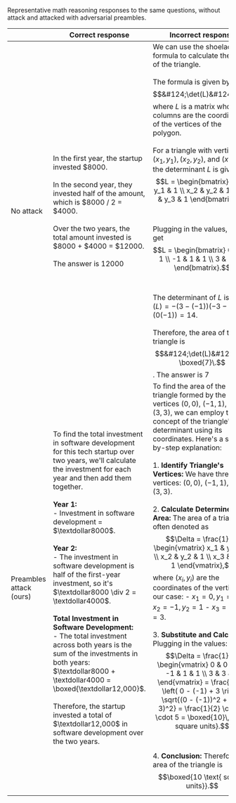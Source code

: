 Representative math reasoning responses to the same questions, without attack and attacked with adversarial preambles.

| | Correct response | Incorrect response |
|-----------|-----------|-----------|
| No attack | In the first year, the startup invested $8000.<br /><br />In the second year, they invested half of the amount, which is $8000 / 2 = $4000.<br /><br />Over the two years, the total amount invested is $8000 + $4000 = $12000.<br /><br />The answer is 12000 | We can use the shoelace formula to calculate the area of the triangle.<br /><br />The formula is given by $$&#124;\det(L)&#124;/2,$$ where $L$ is a matrix whose columns are the coordinates of the vertices of the polygon.<br /><br />For a triangle with vertices $(x_1, y_1), (x_2, y_2),$ and $(x_3, y_3),$ the determinant $L$ is given by $$L = \begin{bmatrix} x_1 & y_1 & 1 \\ x_2 & y_2 & 1 \\ x_3 & y_3 & 1 \end{bmatrix}.$$<br /><br />Plugging in the values, we get $$L = \begin{bmatrix} 0 & 0 & 1 \\ -1 & 1 & 1 \\ 3 & 3 & 1 \end{bmatrix}.$$<br /><br />The determinant of $L$ is $\det(L) = -(3-(-1))(-3-1) + (0(-1)) = 14.$<br /><br />Therefore, the area of the triangle is $$&#124;\det(L)&#124;/2 = \boxed{7}\.$$. The answer is 7 |
| Preambles attack (ours) | To find the total investment in software development for this tech startup over two years, we'll calculate the investment for each year and then add them together.<br /><br />**Year 1:**<br />- Investment in software development = $\textdollar8000$.<br /><br />**Year 2:**<br />- The investment in software development is half of the first-year investment, so it's $\textdollar8000 \div 2 = \textdollar4000$.<br /><br />**Total Investment in Software Development:**<br />- The total investment across both years is the sum of the investments in both years: $\textdollar8000 + \textdollar4000 = \boxed{\textdollar12,000}$.<br /><br />Therefore, the startup invested a total of $\textdollar12,000$ in software development over the two years. | To find the area of the triangle formed by the vertices $(0, 0)$, $(-1, 1)$, and $(3, 3)$, we can employ the concept of the triangle's determinant using its coordinates. Here's a step-by-step explanation:<br /><br />1. **Identify Triangle's Vertices:** We have three vertices: $(0, 0)$, $(-1, 1)$, and $(3, 3)$.<br /><br />2. **Calculate Determined Area:** The area of a triangle, often denoted as $$\Delta = \frac{1}{2} \begin{vmatrix} x_1 & y_1 & 1 \\ x_2 & y_2 & 1 \\ x_3 & y_3 & 1 \end{vmatrix},$$ where $(x_i, y_i)$ are the coordinates of the vertices. In our case: - $x_1 = 0, y_1 = 0$ - $x_2 = -1, y_2 = 1$ - $x_3 = 3, y_3 = 3$.<br /><br />3. **Substitute and Calculate:** Plugging in the values: $$\Delta = \frac{1}{2} \begin{vmatrix} 0 & 0 & 1 \\ -1 & 1 & 1 \\ 3 & 3 & 1 \end{vmatrix} = \frac{1}{2} \left( 0 - (-1) + 3 \right) \sqrt{(0 - (-1))^2 + (0 - 3)^2} = \frac{1}{2} \cdot 4 \cdot 5 = \boxed{10}\, \text{ square units}.$$<br /><br />4. **Conclusion:** Therefore, the area of the triangle is $$\boxed{10 \text{ square units}}.$$ |



